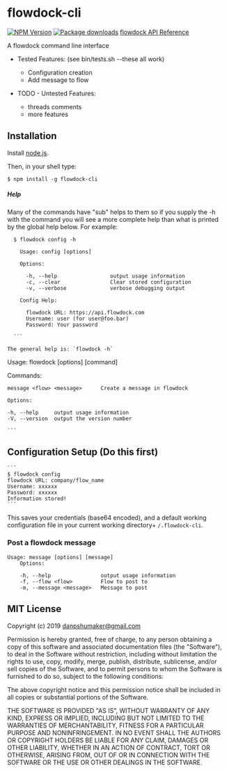 flowdock-cli
========

[![NPM Version](https://badge.fury.io/js/flowdock-cli.svg)](https://npmjs.org/package/flowdock-cli)
[![Package downloads](http://img.shields.io/npm/dm/flowdock-cli.svg)](https://npmjs.org/package/flowdock-cli)
[flowdock API Reference](https://www.flowdock.com/api)

A flowdock command line interface

- Tested Features: (see bin/tests.sh --these all work)
  * Configuration creation
  * Add message to flow

- TODO - Untested Features:
  * threads comments
  * more features

## Installation

Install [node.js](http://nodejs.org/).

Then, in your shell type:

    $ npm install -g flowdock-cli

##### Help

  Many of the commands have "sub" helps to them so if you supply the -h with the command you will see a more complete help than what is printed by the global help below.
  For example:

  ```
    $ flowdock config -h

      Usage: config [options]

      Options:

        -h, --help                 output usage information
        -c, --clear                Clear stored configuration
        -v, --verbose              verbose debugging output

      Config Help:

        flowdock URL: https://api.flowdock.com
        Username: user (for user@foo.bar)
        Password: Your password

    ```

  The general help is: `flowdock -h`

  ```
  Usage: flowdock [options] [command]

  Commands:

    message <flow> <message>      Create a message in flowdock

    Options:

    -h, --help     output usage information
    -V, --version  output the version number

    ```

## Configuration Setup (Do this first)

    ```
    $ flowdock config
    flowdock URL: company/flow_name
    Username: xxxxxx
    Password: xxxxxx
    Information stored!
    ```

  This saves your credentials (base64 encoded), and a default working configuration file in your current working directory+ `/.flowdock-cli`.

### Post a flowdock message

	Usage: message [options] [message]
		Options:

		-h, --help                output usage information
		-f, --flow <flow>         Flow to post to
		-m, --message <message>   Message to post


## MIT License

Copyright (c) 2019 <danpshumaker@gmail.com>

Permission is hereby granted, free of charge, to any person obtaining a copy of this software and associated documentation files (the "Software"), to deal in the Software without restriction, including without limitation the rights to use, copy, modify, merge, publish, distribute, sublicense, and/or sell copies of the Software, and to permit persons to whom the Software is furnished to do so, subject to the following conditions:

The above copyright notice and this permission notice shall be included in all copies or substantial portions of the Software.

THE SOFTWARE IS PROVIDED "AS IS", WITHOUT WARRANTY OF ANY KIND, EXPRESS OR IMPLIED, INCLUDING BUT NOT LIMITED TO THE WARRANTIES OF MERCHANTABILITY, FITNESS FOR A PARTICULAR PURPOSE AND NONINFRINGEMENT. IN NO EVENT SHALL THE AUTHORS OR COPYRIGHT HOLDERS BE LIABLE FOR ANY CLAIM, DAMAGES OR OTHER LIABILITY, WHETHER IN AN ACTION OF CONTRACT, TORT OR OTHERWISE, ARISING FROM, OUT OF OR IN CONNECTION WITH THE SOFTWARE OR THE USE OR OTHER DEALINGS IN THE SOFTWARE.
